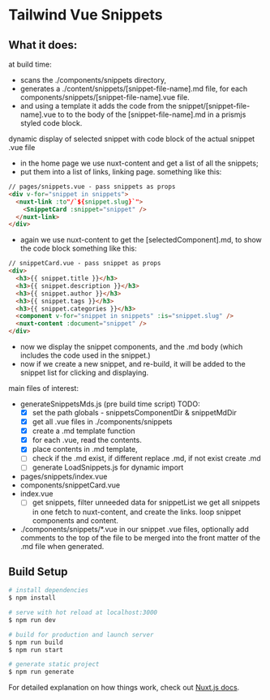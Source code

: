 # Tailwind Vue Snippets

## What it does:

at build time:

- scans the ./components/snippets directory,
- generates a ./content/snippets/[snippet-file-name].md file, for each components/snippets/[snippet-file-name].vue file.
- and using a template it adds the code from the snippet/[snippet-file-name].vue to to the body of the [snippet-file-name].md in a prismjs styled code block.

dynamic display of selected snippet with code block of the actual snippet .vue file

- in the home page we use nuxt-content and get a list of all the snippets;
- put them into a list of links, linking page.
  something like this:

```html
// pages/snippets.vue - pass snippets as props
<div v-for="snippet in snippets">
  <nuxt-link :to"/`${snippet.slug}`">
    <SnippetCard :snippet="snippet" />
  </nuxt-link>
</div>
```

- again we use nuxt-content to get the [selectedComponent].md, to show the code block
  something like this:

```html
// snippetCard.vue - pass snippet as props
<div>
  <h3>{{ snippet.title }}</h3>
  <h3>{{ snippet.description }}</h3>
  <h3>{{ snippet.author }}</h3>
  <h3>{{ snippet.tags }}</h3>
  <h3>{{ snippet.categories }}</h3>
  <component v-for="snippet in snippets" :is="snippet.slug" />
  <nuxt-content :document="snippet" />
</div>
```

- now we display the snippet components, and the .md body (which includes the code used in the snippet.)
- now if we create a new snippet, and re-build, it will be added to the snippet list for clicking and displaying.

main files of interest:

- generateSnippetsMds.js (pre build time script)
  TODO:
  - [x] set the path globals - snippetsComponentDir & snippetMdDir
  - [x] get all .vue files in ./components/snippets
  - [x] create a .md template function
  - [x] for each .vue, read the contents.
  - [x] place contents in .md template,
  - [ ] check if the .md exist, if different replace .md, if not exist create .md
  - [ ] generate LoadSnippets.js for dynamic import
- pages/snippets/index.vue
- components/snippetCard.vue
- index.vue
  - [ ] get snippets, filter unneeded data for snippetList
        we get all snippets in one fetch to nuxt-content, and create the links.
        loop snippet components and content.
- ./components/snippets/\*.vue
  in our snippet .vue files, optionally add comments to the top of the file to be merged into the front matter of the .md file when generated.

## Build Setup

```bash
# install dependencies
$ npm install

# serve with hot reload at localhost:3000
$ npm run dev

# build for production and launch server
$ npm run build
$ npm run start

# generate static project
$ npm run generate
```

For detailed explanation on how things work, check out [Nuxt.js docs](https://nuxtjs.org).
